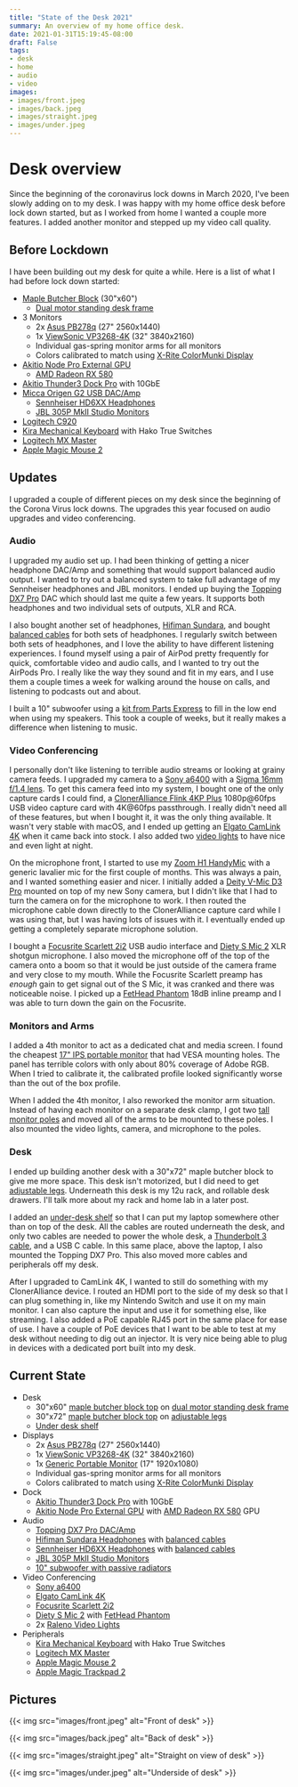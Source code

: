 ```yaml
---
title: "State of the Desk 2021"
summary: An overview of my home office desk.
date: 2021-01-31T15:19:45-08:00
draft: False
tags:
- desk
- home
- audio
- video
images:
- images/front.jpeg
- images/back.jpeg
- images/straight.jpeg
- images/under.jpeg
---
```


# Desk overview

Since the beginning of the coronavirus lock downs in March 2020, I've been slowly adding on to my desk. I was happy with my home office desk before lock down started, but as I worked from home I wanted a couple more features. I added another monitor and stepped up my video call quality.


## Before Lockdown

I have been building out my desk for quite a while. Here is a list of what I had before lock down started:

- [Maple Butcher Block]([http](http://www.perfectplank.com/)) (30"x60")
  - [Dual motor standing desk frame](https://www.amazon.com/gp/product/B07QCNL73Y/)
- 3 Monitors
  - 2x [Asus PB278q](https://www.asus.com/us/Commercial-Monitors/PB278Q/) (27" 2560x1440)
  - 1x [ViewSonic VP3268-4K](https://www.amazon.com/ViewSonic-VP3268-4K-Monitor-Calibration-Photography/dp/B0731LYY9P/) (32" 3840x2160)
  - Individual gas-spring monitor arms for all monitors
  - Colors calibrated to match using [X-Rite ColorMunki Display](https://www.amazon.com/X-Rite-ColorMunki-CMUNDIS-Accuracy-Calibration/dp/B0055MBQOM/)
- [Akitio Node Pro External GPU](https://www.akitio.com/expansion/node-pro)
  - [AMD Radeon RX 580](https://www.amd.com/en/products/graphics/radeon-rx-580)
- [Akitio Thunder3 Dock Pro](https://www.akitio.com/adapters/thunder3-dock-pro) with 10GbE
- [Micca Origen G2 USB DAC/Amp](https://www.amazon.com/Micca-OriGen-G2-Resolution-Preamplifier/dp/B01N14SY65)
  - [Sennheiser HD6XX Headphones](https://drop.com/buy/massdrop-sennheiser-hd6xx)
  - [JBL 305P MkII Studio Monitors](https://www.amazon.com/JBL-Professional-Next-Generation-Powered-305PMKII/dp/B077N2GQXC)
- [Logitech C920](https://www.amazon.com/Logitech-Widescreen-Calling-Recording-960-000764/dp/B08DRQ66WP)
- [Kira Mechanical Keyboard](https://kono.store/products/kira-mechanical-keyboard) with Hako True Switches
- [Logitech MX Master](https://www.amazon.com/Logitech-Master-Wireless-Mouse-High-precision/dp/B00TZR3WRM)
- [Apple Magic Mouse 2](https://www.apple.com/shop/product/MRME2LL/A/magic-mouse-2-space-gray)


## Updates

I upgraded a couple of different pieces on my desk since the beginning of the Corona Virus lock downs. The upgrades this year focused on audio upgrades and video conferencing.

### Audio

I upgraded my audio set up. I had been thinking of getting a nicer headphone DAC/Amp and something that would support balanced audio output. I wanted to try out a balanced system to take full advantage of my Sennheiser headphones and JBL monitors. I ended up buying the [Topping DX7 Pro](https://www.amazon.com/Topping-ES9038Pro-Bluetooth-Headphone-Amplifier/dp/B07YJHZ7CL) DAC which should last me quite a few years. It supports both headphones and two individual sets of outputs, XLR and RCA.

I also bought another set of headphones, [Hifiman Sundara](https://store.hifiman.com/index.php/sundara.html), and bought [balanced cables](https://periaptcables.com/) for both sets of headphones. I regularly switch between both sets of headphones, and I love the ability to have different listening experiences. I found myself using a pair of AirPod pretty frequently for quick, comfortable video and audio calls, and I wanted to try out the AirPods Pro. I really like the way they sound and fit in my ears, and I use them a couple times a week for walking around the house on calls, and listening to podcasts out and about.

I built a 10" subwoofer using a [kit from Parts Express](https://www.parts-express.com/Powered-Dayton-Audio-10-with-Dual-Passive-Radiators-500-Watt-Subwoofer-Kit-with-Built-In-D-300-7152) to fill in the low end when using my speakers. This took a couple of weeks, but it really makes a difference when listening to music.

### Video Conferencing

I personally don't like listening to terrible audio streams or looking at grainy camera feeds. I upgraded my camera to a [Sony a6400](https://www.amazon.com/Sony-Alpha-a6400-Mirrorless-Camera/dp/B07MTWVN3M) with a [Sigma 16mm f/1.4 lens](https://www.amazon.com/Sigma-16mm-Contemporary-Lens-Sony/dp/B077BWD2BB/). To get this camera feed into my system, I bought one of the only capture cards I could find, a [ClonerAlliance Flink 4KP Plus](https://www.amazon.com/gp/product/B07YY52YP6/) 1080p@60fps USB video capture card with 4K@60fps passthrough. I really didn't need all of these features, but when I bought it, it was the only thing available. It wasn't very stable with macOS, and I ended up getting an [Elgato CamLink 4K](https://www.amazon.com/Elgato-Cam-Link-Broadcast-Camcorder/dp/B07K3FN5MR/) when it came back into stock. I also added two [video lights](https://www.amazon.com/Photography-Brightness-3200K-5600K-Ultra-Thin-Portraits/dp/B07PMSBLTH) to have nice and even light at night.

On the microphone front, I started to use my [Zoom H1 HandyMic](https://www.amazon.com/Zoom-H1n-Handy-Recorder-Model/dp/B003QKBVYK) with a generic lavalier mic for the first couple of months. This was always a pain, and I wanted something easier and nicer. I initially added a [Deity V-Mic D3 Pro](https://www.amazon.com/Microphones-Super-Cardioid-Directional-Microphone-Smartphones/dp/B085T78H85/) mounted on top of my new Sony camera, but I didn't like that I had to turn the camera on for the microphone to work. I then routed the microphone cable down directly to the ClonerAlliance capture card while I was using that, but I was having lots of issues with it. I eventually ended up getting a completely separate microphone solution.

I bought a [Focusrite Scarlett 2i2](https://www.amazon.com/Focusrite-Scarlett-Audio-Interface-Tools/dp/B07QR73T66) USB audio interface and [Diety S Mic 2](https://www.amazon.com/Aputure-Deity-Condenser-Professional-Microphone/dp/B06WP4NH7N) XLR shotgun microphone. I also moved the microphone off of the top of the camera onto a boom so that it would be just outside of the camera frame and very close to my mouth. While the Focusrite Scarlett preamp has _enough_ gain to get signal out of the S Mic, it was cranked and there was noticeable noise. I picked up a [FetHead Phantom](https://www.amazon.com/gp/product/B06XDFXM8Z/) 18dB inline preamp and I was able to turn down the gain on the Focusrite.


### Monitors and Arms

I added a 4th monitor to act as a dedicated chat and media screen. I found the cheapest [17" IPS portable monitor](https://www.amazon.com/Portable-Monitor-FreeSync-Speaker-Nintendo/dp/B07ZLXCVPN) that had VESA mounting holes. The panel has terrible colors with only about 80% coverage of Adobe RGB. When I tried to calibrate it, the calibrated profile looked significantly worse than the out of the box profile.

When I added the 4th monitor, I also reworked the monitor arm situation. Instead of having each monitor on a separate desk clamp, I got two [tall monitor poles](https://www.amazon.com/WALI-Extended-Monitor-Mounting-001XL/dp/B07RRNFDP6) and moved all of the arms to be mounted to these poles. I also mounted the video lights, camera, and microphone to the poles.

### Desk

I ended up building another desk with a 30"x72" maple butcher block to give me more space. This desk isn't motorized, but I did need to get [adjustable legs](https://www.amazon.com/gp/product/B06VW1W33F/). Underneath this desk is my 12u rack, and rollable desk drawers. I'll talk more about my rack and home lab in a later post.

I added an [under-desk shelf](https://www.amazon.com/gp/product/B01M18TLR3/) so that I can put my laptop somewhere other than on top of the desk. All the cables are routed underneath the desk, and only two cables are needed to power the whole desk, a [Thunderbolt 3 cable](https://www.monoprice.com/product?p_id=24721), and a USB C cable. In this same place, above the laptop, I also mounted the Topping DX7 Pro. This also moved more cables and peripherals off my desk.

After I upgraded to CamLink 4K, I wanted to still do something with my ClonerAlliance device. I routed an HDMI port to the side of my desk so that I can plug something in, like my Nintendo Switch and use it on my main monitor. I can also capture the input and use it for something else, like streaming. I also added a PoE capable RJ45 port in the same place for ease of use. I have a couple of PoE devices that I want to be able to test at my desk without needing to dig out an injector. It is very nice being able to plug in devices with a dedicated port built into my desk.

## Current State

- Desk
  - 30"x60" [maple butcher block top](http://www.perfectplank.com/) on [dual motor standing desk frame](https://www.amazon.com/gp/product/B07QCNL73Y/)
  - 30"x72" [maple butcher block top](http://www.perfectplank.com/) on [adjustable legs](https://www.amazon.com/gp/product/B06VW1W33F/)
  - [Under desk shelf](https://www.amazon.com/gp/product/B01M18TLR3/)
- Displays
  - 2x [Asus PB278q](https://www.asus.com/us/Commercial-Monitors/PB278Q/) (27" 2560x1440)
  - 1x [ViewSonic VP3268-4K](https://www.amazon.com/ViewSonic-VP3268-4K-Monitor-Calibration-Photography/dp/B0731LYY9P/) (32" 3840x2160)
  - 1x [Generic Portable Monitor](https://www.amazon.com/Portable-Monitor-FreeSync-Speaker-Nintendo/dp/B07ZLXCVPN) (17" 1920x1080)
  - Individual gas-spring monitor arms for all monitors
  - Colors calibrated to match using [X-Rite ColorMunki Display](https://www.amazon.com/X-Rite-ColorMunki-CMUNDIS-Accuracy-Calibration/dp/B0055MBQOM/)
- Dock
  - [Akitio Thunder3 Dock Pro](https://www.akitio.com/adapters/thunder3-dock-pro) with 10GbE
  - [Akitio Node Pro External GPU](https://www.akitio.com/expansion/node-pro) with [AMD Radeon RX 580](https://www.amd.com/en/products/graphics/radeon-rx-580) GPU
- Audio
  - [Topping DX7 Pro DAC/Amp](https://www.amazon.com/Topping-ES9038Pro-Bluetooth-Headphone-Amplifier/dp/B07YJHZ7CL)
  - [Hifiman Sundara Headphones](https://store.hifiman.com/index.php/sundara.html) with [balanced cables](https://periaptcables.com/)
  - [Sennheiser HD6XX Headphones](https://drop.com/buy/massdrop-sennheiser-hd6xx) with [balanced cables](https://periaptcables.com/)
  - [JBL 305P MkII Studio Monitors](https://www.amazon.com/JBL-Professional-Next-Generation-Powered-305PMKII/dp/B077N2GQXC)
  - [10" subwoofer with passive radiators](https://www.parts-express.com/Powered-Dayton-Audio-10-with-Dual-Passive-Radiators-500-Watt-Subwoofer-Kit-with-Built-In-D-300-7152)
- Video Conferencing
  - [Sony a6400](https://www.amazon.com/Sony-Alpha-a6400-Mirrorless-Camera/dp/B07MTWVN3M)
  - [Elgato CamLink 4K](https://www.amazon.com/Elgato-Cam-Link-Broadcast-Camcorder/dp/B07K3FN5MR/)
  - [Focusrite Scarlett 2i2](https://www.amazon.com/Focusrite-Scarlett-Audio-Interface-Tools/dp/B07QR73T66)
  - [Diety S Mic 2](https://www.amazon.com/Aputure-Deity-Condenser-Professional-Microphone/dp/B06WP4NH7N) with [FetHead Phantom](https://www.amazon.com/gp/product/B06XDFXM8Z/)
  - 2x [Raleno Video Lights](https://www.amazon.com/Photography-Brightness-3200K-5600K-Ultra-Thin-Portraits/dp/B07PMSBLTH)
- Peripherals
  - [Kira Mechanical Keyboard](https://kono.store/products/kira-mechanical-keyboard) with Hako True Switches
  - [Logitech MX Master](https://www.amazon.com/Logitech-Master-Wireless-Mouse-High-precision/dp/B00TZR3WRM)
  - [Apple Magic Mouse 2](https://www.apple.com/shop/product/MRME2LL/A/magic-mouse-2-space-gray)
  - [Apple Magic Trackpad 2](https://www.apple.com/shop/product/MRMF2LL/A/magic-trackpad-2-space-gray)

## Pictures

{{< img src="images/front.jpeg" alt="Front of desk" >}}

{{< img src="images/back.jpeg" alt="Back of desk" >}}

{{< img src="images/straight.jpeg" alt="Straight on view of desk" >}}

{{< img src="images/under.jpeg" alt="Underside of desk" >}}
